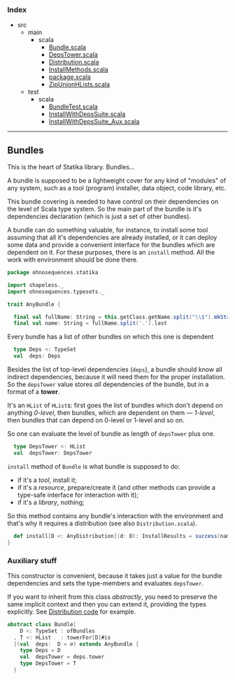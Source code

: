 ### Index

+ src
  + main
    + scala
      + [Bundle.scala](Bundle.md)
      + [DepsTower.scala](DepsTower.md)
      + [Distribution.scala](Distribution.md)
      + [InstallMethods.scala](InstallMethods.md)
      + [package.scala](package.md)
      + [ZipUnionHLists.scala](ZipUnionHLists.md)
  + test
    + scala
      + [BundleTest.scala](../../test/scala/BundleTest.md)
      + [InstallWithDepsSuite.scala](../../test/scala/InstallWithDepsSuite.md)
      + [InstallWithDepsSuite_Aux.scala](../../test/scala/InstallWithDepsSuite_Aux.md)

------

## Bundles

This is the heart of Statika library. Bundles... 

A bundle is supposed to be a lightweight cover for any kind of "modules" of any system, such as a tool (program) installer, data object, code library, etc.

This bundle covering is needed to have control on their dependencies on the level of Scala type 
system. So the main part of the bundle is it's dependencies declaration (which is just a set of
other bundles).

A bundle can do something valuable, for instance, to install some tool assuming that all it's
dependencies are already installed, or it can deploy some data and provide a convenient interface
for the bundles which are dependent on it. For these purposes, there is an `install` method. All 
the work with environment should be done there.


```scala
package ohnosequences.statika

import shapeless._
import ohnosequences.typesets._

trait AnyBundle {

  final val fullName: String = this.getClass.getName.split("\\$").mkString(".")
  final val name: String = fullName.split('.').last
```

Every bundle has a list of other bundles on which this one is dependent

```scala
  type Deps <: TypeSet
  val  deps: Deps
```

Besides the list of top-level dependencies (`deps`), a bundle should know all indirect
dependencies, because it will need them for the proper installation. So the `depsTower` value
stores _all_ dependencies of the bundle, but in a format of a **tower**.

It's an `HList` of `HList`s: first goes the list of bundles which don't depend  on anything
_0-level_, then bundles, which are dependent on them — _1-level_,  then bundles that can
depend on 0-level or 1-level and so on.

So one can evaluate the level of bundle as length of `depsTower` plus one.

```scala
  type DepsTower <: HList
  val  depsTower: DepsTower
```

`install` method of `Bundle` is what bundle is supposed to do:
- if it's a _tool_, install it;
- if it's a _resource_, prepare/create it (and other methods can provide 
  a type-safe interface for interaction with it);
- if it's a _library_, nothing;

So this method contains any bundle's interaction with the environment and that's why it
requires a distribution (see also `Distribution.scala`).

```scala
  def install[D <: AnyDistribution](d: D): InstallResults = success(name + " is installed")
}
```

 ### Auxiliary stuff

This constructor is convenient, because it takes just a value for the bundle dependencies and sets 
the type-members and evaluates `depsTower`.

If you want to inherit from this class _abstractly_, you need to preserve the same implicit context and then you can extend it, providing the types explicitly. See [Distribution code](Distribution.md) for example.


```scala
abstract class Bundle[
    D <: TypeSet : ofBundles
  , T <: HList   : towerFor[D]#is
  ](val  deps:  D = ∅) extends AnyBundle {
    type Deps = D 
    val  depsTower = deps.tower
    type DepsTower = T
  }


```

